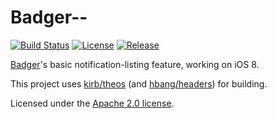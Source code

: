 # Badger--

[![Build Status](https://travis-ci.org/Aehmlo/Badger-Lite.svg)](https://travis-ci.org/Aehmlo/Badger-Lite) [![License](https://img.shields.io/github/license/Aehmlo/Badger-Lite.svg)](https://github.com/Aehmlo/Badger-Lite/tree/master/LICENSE) [![Release](https://img.shields.io/github/release/Aehmlo/Badger-Lite.svg)](https://github.com/Aehmlo/Badger-Lite/releases/latest)

[Badger](https://cydia.saurik.com/package/com.bflatstudios.badger7/)'s basic notification-listing feature, working on iOS 8.

This project uses [kirb/theos](https://github.com/kirb/theos) (and [hbang/headers](https://github.com/hbang/headers)) for building.

Licensed under the [Apache 2.0 license](https://github.com/aehmlo/badger-lite/tree/master/LICENSE).
